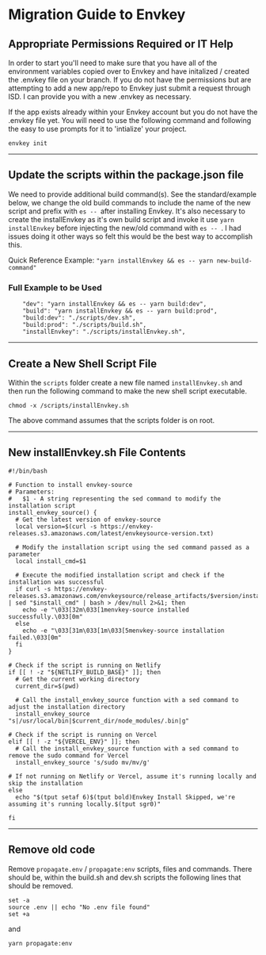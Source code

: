 # Migration Guide to Envkey

## Appropriate Permissions Required or IT Help

In order to start you'll need to make sure that you have all of the environment variables copied over to Envkey and have initalized / created the .envkey file on your branch. If you do not have the permissions but are attempting to add a new app/repo to Envkey just submit a request through ISD. I can provide you with a new .envkey as necessary.

If the app exists already within your Envkey account but you do not have the .envkey file yet. You will need to use the following command and following the easy to use prompts for it to 'intialize' your project.

```
envkey init
```

---

## Update the scripts within the package.json file

We need to provide additional build command(s). See the standard/example below, we change the old build commands to include the name of the new script and prefix with `es -- `after installing Envkey. It's also necessary to create the installEnvkey as it's own build script and invoke it use `yarn installEnvkey` before injecting the new/old command with `es -- `. I had issues doing it other ways so felt this would be the best way to accomplish this.

Quick Reference Example: `"yarn installEnvkey && es -- yarn new-build-command"`

### Full Example to be Used

```
    "dev": "yarn installEnvkey && es -- yarn build:dev",
    "build": "yarn installEnvkey && es -- yarn build:prod",
    "build:dev": "./scripts/dev.sh",
    "build:prod": "./scripts/build.sh",
    "installEnvkey": "./scripts/installEnvkey.sh",
```

---

## Create a New Shell Script File

Within the `scripts` folder create a new file named `installEnvkey.sh` and then run the following command to make the new shell script executable.

```
chmod -x /scripts/installEnvkey.sh
```

The above command assumes that the scripts folder is on root.

---

## New installEnvkey.sh File Contents

```
#!/bin/bash

# Function to install envkey-source
# Parameters:
#   $1 - A string representing the sed command to modify the installation script
install_envkey_source() {
  # Get the latest version of envkey-source
  local version=$(curl -s https://envkey-releases.s3.amazonaws.com/latest/envkeysource-version.txt)

  # Modify the installation script using the sed command passed as a parameter
  local install_cmd=$1

  # Execute the modified installation script and check if the installation was successful
  if curl -s https://envkey-releases.s3.amazonaws.com/envkeysource/release_artifacts/$version/install.sh | sed "$install_cmd" | bash > /dev/null 2>&1; then
    echo -e "\033[32m\033[1menvkey-source installed successfully.\033[0m"
  else
    echo -e "\033[31m\033[1m\033[5menvkey-source installation failed.\033[0m"
  fi
}

# Check if the script is running on Netlify
if [[ ! -z "${NETLIFY_BUILD_BASE}" ]]; then
  # Get the current working directory
  current_dir=$(pwd)

  # Call the install_envkey_source function with a sed command to adjust the installation directory
  install_envkey_source "s|/usr/local/bin|$current_dir/node_modules/.bin|g"

# Check if the script is running on Vercel
elif [[ ! -z "${VERCEL_ENV}" ]]; then
  # Call the install_envkey_source function with a sed command to remove the sudo command for Vercel
  install_envkey_source 's/sudo mv/mv/g'

# If not running on Netlify or Vercel, assume it's running locally and skip the installation
else
  echo "$(tput setaf 6)$(tput bold)Envkey Install Skipped, we're assuming it's running locally.$(tput sgr0)"

fi
```

---

## Remove old code

Remove `propagate.env` / `propagate:env` scripts, files and commands. There should be, within the build.sh and dev.sh scripts the following lines that should be removed.

```
set -a
source .env || echo "No .env file found"
set +a
```

and

```
yarn propagate:env
```
